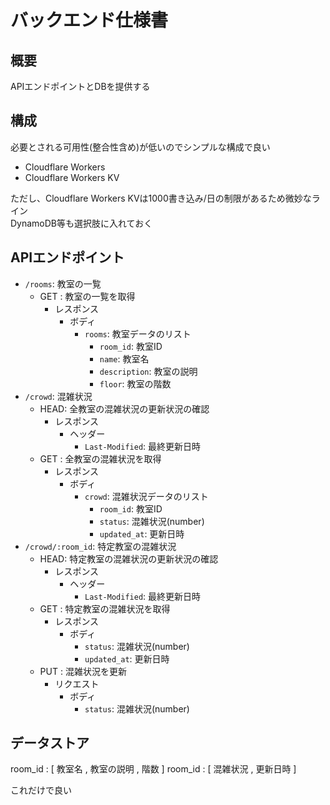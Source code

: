 # バックエンド仕様書

## 概要

APIエンドポイントとDBを提供する

## 構成

必要とされる可用性(整合性含め)が低いのでシンプルな構成で良い

- Cloudflare Workers
- Cloudflare Workers KV

ただし、Cloudflare Workers KVは1000書き込み/日の制限があるため微妙なライン  
DynamoDB等も選択肢に入れておく

## APIエンドポイント

- `/rooms`: 教室の一覧
  - GET : 教室の一覧を取得
    - レスポンス
      - ボディ
        - `rooms`: 教室データのリスト
          - `room_id`: 教室ID
          - `name`: 教室名
          - `description`: 教室の説明
          - `floor`: 教室の階数
- `/crowd`: 混雑状況
  - HEAD: 全教室の混雑状況の更新状況の確認
    - レスポンス
      - ヘッダー
        - `Last-Modified`: 最終更新日時
  - GET : 全教室の混雑状況を取得
    - レスポンス
      - ボディ
        - `crowd`: 混雑状況データのリスト
          - `room_id`: 教室ID
          - `status`: 混雑状況(number)
          - `updated_at`: 更新日時
- `/crowd/:room_id`: 特定教室の混雑状況
  - HEAD: 特定教室の混雑状況の更新状況の確認
    - レスポンス
      - ヘッダー
        - `Last-Modified`: 最終更新日時
  - GET : 特定教室の混雑状況を取得
    - レスポンス
      - ボディ
        - `status`: 混雑状況(number)
        - `updated_at`: 更新日時
  - PUT : 混雑状況を更新
    - リクエスト
      - ボディ
        - `status`: 混雑状況(number)

## データストア

room_id : [ 教室名 , 教室の説明 , 階数 ]
room_id : [ 混雑状況 , 更新日時 ]

これだけで良い
